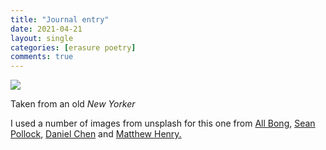 ```yaml
---
title: "Journal entry"
date: 2021-04-21
layout: single
categories: [erasure poetry]
comments: true
---
```


<img src="https://www.davidralphlewis.co.uk/assets/images/articles/2021/unreal.jpeg" class="responsive"><br>

Taken from an old *New Yorker*

I used a number of images from unsplash for this one from [All Bong](https://unsplash.com/photos/L2oedF1AsH8), [Sean Pollock](https://unsplash.com/photos/PhYq704ffdA), [Daniel Chen](https://unsplash.com/photos/cNaEqXSsZ0k) and [Matthew Henry.](https://unsplash.com/photos/VviFtDJakYk)
